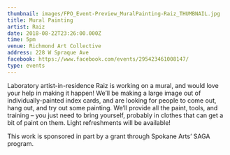 ```yaml
---
thumbnail: images/FPO_Event-Preview_MuralPainting-Raiz_THUMBNAIL.jpg
title: Mural Painting
artist: Raiz
date: 2018-08-22T23:26:00.000Z
time: 5pm
venue: Richmond Art Collective
address: 228 W Spraque Ave
facebook: https://www.facebook.com/events/295423461008147/
type: events
---
```

Laboratory artist-in-residence Raiz is working on a mural, and would love your help in making it happen! We’ll be making a large image out of individually-painted index cards, and are looking for people to come out, hang out, and try out some painting. We’ll provide all the paint, tools, and training – you just need to bring yourself, probably in clothes that can get a bit of paint on them. Light refreshments will be available!

This work is sponsored in part by a grant through Spokane Arts’ SAGA program.
